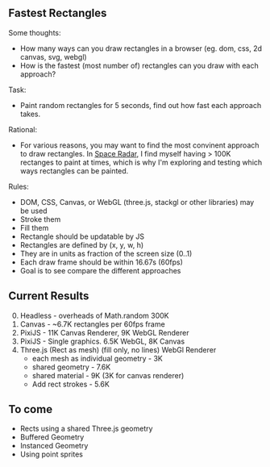 ## Fastest Rectangles

Some thoughts:
- How many ways can you draw rectangles in a browser (eg. dom, css, 2d canvas, svg, webgl)
- How is the fastest (most number of) rectangles can you draw with each approach?

Task:
- Paint random rectangles for 5 seconds, find out how fast each approach takes.

Rational:
- For various reasons, you may want to find the most convinent approach to draw rectangles. In [Space Radar](github.com/zz85/space-radar), I find myself having > 100K rectanges to paint at times, which is why I'm exploring and testing which ways rectangles can be painted.

Rules:
- DOM, CSS, Canvas, or WebGL (three.js, stackgl or other libraries) may be used
- Stroke them
- Fill them
- Rectangle should be updatable by JS
- Rectangles are defined by (x, y, w, h)
- They are in units as fraction of the screen size (0..1)
- Each draw frame should be within 16.67s (60fps)
- Goal is to see compare the different approaches

## Current Results
0. Headless - overheads of Math.random 300K
1. Canvas - ~6.7K rectangles per 60fps frame
2. PixiJS - 11K Canvas Renderer, 9K WebGL Renderer
3. PixiJS - Single graphics. 6.5K WebGL, 8K Canvas
4. Three.js (Rect as mesh)
(fill only, no lines)
WebGl Renderer
   - each mesh as individual geometry  - 3K
   - shared geometry - 7.6K
   - shared material - 9K (3K for canvas renderer)
   - Add rect strokes - 5.6K

## To come

- Rects using a shared Three.js geometry
- Buffered Geometry
- Instanced Geometry
- Using point sprites
